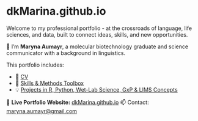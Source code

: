 # dkMarina.github.io

Welcome to my professional portfolio - at the crossroads of language, life sciences, and data, built to connect ideas, skills, and new opportunities.

🧬 I’m **Maryna Aumayr**, a molecular biotechnology graduate and science communicator with a background in linguistics.

This portfolio includes:
- 📄 [CV](https://dkMarina.github.io/cv)
- 🧰 [Skills & Methods Toolbox](https://dkMarina.github.io/skills)
- 💡 [Projects in R, Python, Wet-Lab Science, GxP & LIMS Concepts](https://dkMarina.github.io/projects)

🔗 **Live Portfolio Website:** [dkMarina.github.io](https://dkMarina.github.io)
📫 Contact: maryna.aumayr@gmail.com


